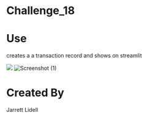 # Challenge_18

# Use
creates a a transaction record and shows on streamlit

![](../../Pictures/Screenshots/Screenshot%20(1).png)
![Screenshot (1)](https://user-images.githubusercontent.com/99375047/187097737-ae1e3087-8b5f-44d9-b4b9-8c1ece04b310.png)


# Created By

Jarrett Lidell
